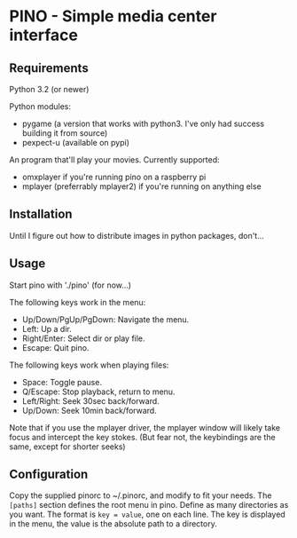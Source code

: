 PINO - Simple media center interface
====================================

Requirements
------------
Python 3.2 (or newer)

Python modules:
- pygame (a version that works with python3. I've only had success building
  it from source)
- pexpect-u (available on pypi)

An program that'll play your movies. Currently supported:
- omxplayer if you're running pino on a raspberry pi
- mplayer (preferrably mplayer2) if you're running on anything else

Installation
------------
Until I figure out how to distribute images in python packages, don't...

Usage
-----
Start pino with './pino' (for now...)

The following keys work in the menu:
- Up/Down/PgUp/PgDown: Navigate the menu.
- Left: Up a dir.
- Right/Enter: Select dir or play file.
- Escape: Quit pino.

The following keys work when playing files:
- Space: Toggle pause.
- Q/Escape: Stop playback, return to menu.
- Left/Right: Seek 30sec back/forward.
- Up/Down: Seek 10min back/forward.

Note that if you use the mplayer driver, the mplayer window will likely take
focus and intercept the key stokes. (But fear not, the keybindings are the
same, except for shorter seeks)

Configuration
-------------
Copy the supplied pinorc to ~/.pinorc, and modify to fit your needs.
The `[paths]` section defines the root menu in pino. Define as many directories
as you want. The format is `key = value`, one on each line. The key is displayed
in the menu, the value is the absolute path to a directory.

